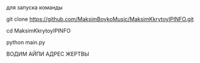 
для запуска команды 

git clone https://github.com/MaksimBoykoMusic/MaksimKkrytoyIPINFO.git

cd MaksimKkrytoyIPINFO
 
python main.py

ВОДИМ АЙПИ АДРЕС ЖЕРТВЫ
